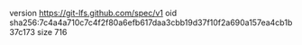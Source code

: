 version https://git-lfs.github.com/spec/v1
oid sha256:7c4a4a710c7c4f2f80a6efb617daa3cbb19d37f10f2a690a157ea4cb1b37c173
size 716
